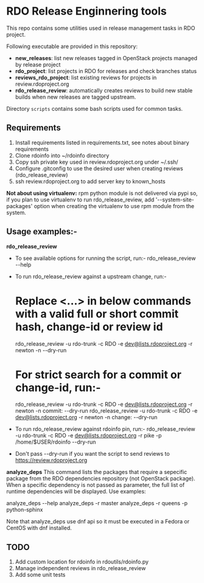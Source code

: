# RDO Release Enginnering tools

This repo contains some utilities used in release management tasks in RDO project.

Following executable are provided in this repository:

- **new_releases**: list new releases tagged in OpenStack projects managed by release project
- **rdo_project**: list projects in RDO for releases and check branches status
- **reviews_rdo_project**: list existing reviews for projects in review.rdoproject.org
- **rdo_release_review**: automatically creates reviews to build new stable builds when
new releases are tagged upstream.

Directory `scripts` contains some bash scripts used for common tasks.

## Requirements

1. Install requirements listed in requirements.txt, see notes about binary requirements
2. Clone rdoinfo into ~/rdoinfo directory
3. Copy ssh private key used in review.rdoproject.org under ~/.ssh/
4. Configure .gitconfig to use the desired user when creating reviews (rdo_release_review) 
5. ssh review.rdoproject.org to add server key to known_hosts

**Not about using virtualenv:** rpm python module is not delivered via pypi so, if you plan
to use virtualenv to run rdo_release_review, add '--system-site-packages' option when creating
the virtualenv to use rpm module from the system.

## Usage examples:-

**rdo_release_review**
-  To see available options for running the script, run:-
   rdo_release_review --help

-  To run rdo_release_review against a upstream change, run:-
   # Replace <...> in below commands with a valid full or short commit hash, change-id or review id
   rdo_release_review -u rdo-trunk -c RDO -e dev@lists.rdoproject.org -r newton -n <reference review> --dry-run
   # For strict search for a commit or change-id, run:-
   rdo_release_review -u rdo-trunk -c RDO -e dev@lists.rdoproject.org -r newton -n commit:<commit-id> --dry-run
   rdo_release_review -u rdo-trunk -c RDO -e dev@lists.rdoproject.org -r newton -n change:<change-id> --dry-run

-  To run rdo_release_review against rdoinfo pin, run:-
   rdo_release_review -u rdo-trunk -c RDO -e dev@lists.rdoproject.org -r pike -p /home/$USER/rdoinfo --dry-run

-  Don't pass --dry-run if you want the script to send reviews to https://review.rdoproject.org

**analyze_deps**
This command lists the packages that require a sepecific package from the RDO dependencies repository (not OpenStack
package). When a specific dependency is not passed as parameter, the full list of runtime dependencies will be
displayed. Use examples:

analyze_deps --help
analyze_deps -r master
analyze_deps -r queens -p python-sphinx

Note that analyze_deps use dnf api so it must be executed in a Fedora or CentOS with dnf installed.


## TODO

1. Add custom location for rdoinfo in rdoutils/rdoinfo.py
2. Manage independent reviews in rdo_release_review
3. Add some unit tests

